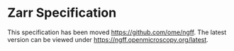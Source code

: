 # Zarr Specification

This specification has been moved https://github.com/ome/ngff. The latest
version can be viewed under https://ngff.openmicroscopy.org/latest.
